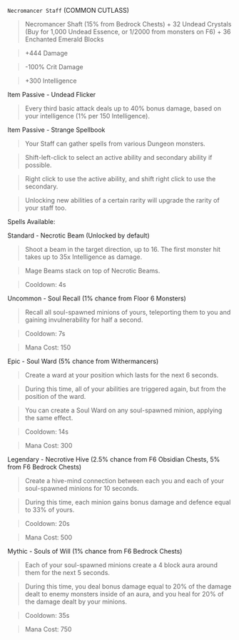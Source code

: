 `Necromancer Staff` (COMMON CUTLASS)
> Necromancer Shaft (15% from Bedrock Chests) + 32 Undead Crystals (Buy for 1,000 Undead Essence, or 1/2000 from monsters on F6) + 36 Enchanted Emerald Blocks

> +444 Damage

> -100% Crit Damage

> +300 Intelligence

Item Passive - Undead Flicker
> Every third basic attack deals up to 40% bonus damage, based on your intelligence (1% per 150 Intelligence).

Item Passive - Strange Spellbook
> Your Staff can gather spells from various Dungeon monsters.

> Shift-left-click to select an active ability and secondary ability if possible.

> Right click to use the active ability, and shift right click to use the secondary.

> Unlocking new abilities of a certain rarity will upgrade the rarity of your staff too.

Spells Available:

Standard - Necrotic Beam (Unlocked by default)

> Shoot a beam in the target direction, up to 16. The first monster hit takes up to 35x Intelligence as damage.

> Mage Beams stack on top of Necrotic Beams.

> Cooldown: 4s

Uncommon - Soul Recall (1% chance from Floor 6 Monsters)
> Recall all soul-spawned minions of yours, teleporting them to you and gaining invulnerability for half a second.

> Cooldown: 7s

> Mana Cost: 150

Epic - Soul Ward (5% chance from Withermancers)
> Create a ward at your position which lasts for the next 6 seconds.

> During this time, all of your abilities are triggered again, but from the position of the ward.

> You can create a Soul Ward on any soul-spawned minion, applying the same effect.

> Cooldown: 14s

> Mana Cost: 300

Legendary - Necrotive Hive (2.5% chance from F6 Obsidian Chests, 5% from F6 Bedrock Chests)
> Create a hive-mind connection between each you and each of your soul-spawned minions for 10 seconds.

> During this time, each minion gains bonus damage and defence equal to 33% of yours.

> Cooldown: 20s

> Mana Cost: 500

Mythic - Souls of Will (1% chance from F6 Bedrock Chests)
> Each of your soul-spawned minions create a 4 block aura around them for the next 5 seconds.

> During this time, you deal bonus damage equal to 20% of the damage dealt to enemy monsters inside of an aura, and you heal for 20% of the damage dealt by your minions.

> Cooldown: 35s

> Mana Cost: 750
